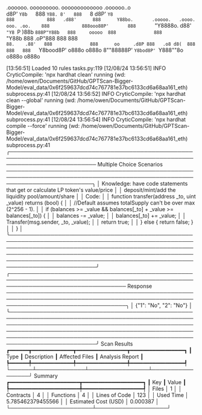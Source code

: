 

  .oooooo.    ooooooooo.   ooooooooooooo  .oooooo..o                                 
 d8P'  `Y8b   `888   `Y88. 8'   888   `8 d8P'    `Y8                                 
888            888   .d88'      888      Y88bo.       .ooooo.   .oooo.   ooo. .oo.   
888            888ooo88P'       888       `"Y8888o.  d88' `"Y8 `P  )88b  `888P"Y88b  
888     ooooo  888              888           `"Y88b 888        .oP"888   888   888  
`88.    .88'   888              888      oo     .d8P 888   .o8 d8(  888   888   888  
 `Y8bood8P'   o888o            o888o     8""88888P'  `Y8bod8P' `Y888""8o o888o o888o                                                        


                                                                   

[13:56:51] Loaded 10 rules                                                                                                                                                                                                                                             tasks.py:119
[12/08/24 13:56:51] INFO     CryticCompile: 'npx hardhat clean' running (wd: /home/owen/Documents/GitHub/GPTScan-Bigger-Model/eval_data/0x6f259637dcd74c767781e37bc6133cd6a68aa161_eth)                                                                            subprocess.py:41
[12/08/24 13:56:52] INFO     CryticCompile: 'npx hardhat clean --global' running (wd: /home/owen/Documents/GitHub/GPTScan-Bigger-Model/eval_data/0x6f259637dcd74c767781e37bc6133cd6a68aa161_eth)                                                                   subprocess.py:41
[12/08/24 13:56:54] INFO     CryticCompile: 'npx hardhat compile --force' running (wd: /home/owen/Documents/GitHub/GPTScan-Bigger-Model/eval_data/0x6f259637dcd74c767781e37bc6133cd6a68aa161_eth)                                                                  subprocess.py:41
╭─────────────────────────────────────────────────────────────────────────────────────────────────────────────────────────── Multiple Choice Scenarios ───────────────────────────────────────────────────────────────────────────────────────────────────────────────────────────╮
│ Knowledge: have code statements that get or calculate LP token's value/price                                                                                                                                                                                                    │
│ deposit/mint/add the liquidity pool/amount/share                                                                                                                                                                                                                                │
│ Code:                                                                                                                                                                                                                                                                           │
│     function transfer(address _to, uint _value) returns (bool) {                                                                                                                                                                                                                │
│         //Default assumes totalSupply can't be over max (2^256 - 1).                                                                                                                                                                                                            │
│         if (balances >= _value && balances[_to] + _value >= balances[_to]) {                                                                                                                                                                                                    │
│             balances -= _value;                                                                                                                                                                                                                                                 │
│             balances[_to] += _value;                                                                                                                                                                                                                                            │
│             Transfer(msg.sender, _to, _value);                                                                                                                                                                                                                                  │
│             return true;                                                                                                                                                                                                                                                        │
│         } else { return false; }                                                                                                                                                                                                                                                │
│     }                                                                                                                                                                                                                                                                           │
╰─────────────────────────────────────────────────────────────────────────────────────────────────────────────────────────────────────────────────────────────────────────────────────────────────────────────────────────────────────────────────────────────────────────────────╯
╭─────────────────────────────────────────────────────────────────────────────────────────────────────────────────────────────────── Response ────────────────────────────────────────────────────────────────────────────────────────────────────────────────────────────────────╮
│ {"1": "No", "2": "No"}                                                                                                                                                                                                                                                          │
╰─────────────────────────────────────────────────────────────────────────────────────────────────────────────────────────────────────────────────────────────────────────────────────────────────────────────────────────────────────────────────────────────────────────────────╯
                      Scan Results                       
┏━━━━━━┳━━━━━━━━━━━━━┳━━━━━━━━━━━━━━━━┳━━━━━━━━━━━━━━━━━┓
┃ Type ┃ Description ┃ Affected Files ┃ Analysis Report ┃
┡━━━━━━╇━━━━━━━━━━━━━╇━━━━━━━━━━━━━━━━╇━━━━━━━━━━━━━━━━━┩
└──────┴─────────────┴────────────────┴─────────────────┘
                  Summary                   
┏━━━━━━━━━━━━━━━━━━━━━━┳━━━━━━━━━━━━━━━━━━━┓
┃ Key                  ┃ Value             ┃
┡━━━━━━━━━━━━━━━━━━━━━━╇━━━━━━━━━━━━━━━━━━━┩
│ Files                │ 1                 │
│ Contracts            │ 4                 │
│ Functions            │ 4                 │
│ Lines of Code        │ 123               │
│ Used Time            │ 5.785462379455566 │
│ Estimated Cost (USD) │ 0.000387          │
└──────────────────────┴───────────────────┘
